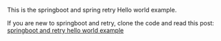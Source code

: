 This is the springboot and spring retry Hello world example.


If you are new to springboot and retry, clone the code and read this post: [springboot and retry hello world example](http://www.bswen.com/2018/05/springboot-springboot-and-retry-hello-world-example.html)